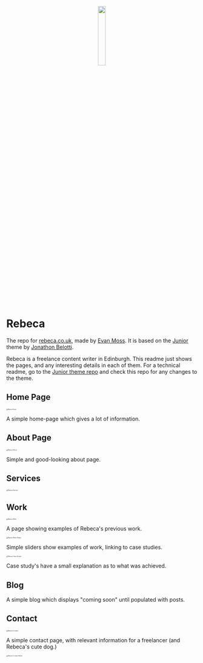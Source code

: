 <p align="center"><img src="/images/logos/logo.png" width=20%></p>

# Rebeca
The repo for [rebeca.co.uk](https://www.rebeca.co.uk), made by [Evan Moss](https://GitHub.com/Evan-Moss). It is based on the [Junior](https://github.com/thundergolfer/junior-theme) theme by [Jonathon Belotti](https://github.com/thundergolfer). 

Rebeca is a freelance content writer in Edinburgh. This readme just shows the pages, and any interesting details in each of them. For a technical readme, go to the [Junior theme repo](https://github.com/thundergolfer/junior-theme) and check this repo for any changes to the theme.

## Home Page

<img src="/mockups/Rebca-Home.png" alt="Rebca-Home" style="zoom: 25%;" />



A simple home-page which gives a lot of information.

## About Page

<img src="/mockups/Rebeca-About.png" alt="Rebeca-About" style="zoom: 25%;" />

Simple and good-looking about page.

## Services

<img src="/mockups/Rebeca-Services.png" alt="Rebeca-Serives" style="zoom: 25%;" />

## Work

<img src="/mockups/Rebeca-Work.png" alt="Rebeca-Work" style="zoom: 25%;" />

A page showing examples of Rebeca's previous work.

<img src="/mockups/Rebeca-Work-Sliders.png" alt="Rebeca-Work-Sliders" style="zoom: 25%;" />

Simple sliders show examples of work, linking to case studies.

<img src="/mockups/Rebeca-Case-Studys.png" alt="Rebeca-Case-Studys" style="zoom: 25%;" />

Case study's have a small explanation as to what was achieved.

## Blog

A simple blog which displays "coming soon" until populated with posts.

## Contact

<img src="/mockups/Rebeca-Contact.png" alt="Rebeca-Contact" style="zoom:25%;" />

A simple contact page, with relevant information for a freelancer (and Rebeca's cute dog.)

<img src="/mockups/Rebeca-Contact-Bertie.png" alt="Rebeca-Contact-Bertie" style="zoom:25%;" />

